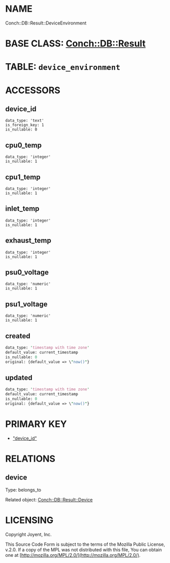 # NAME

Conch::DB::Result::DeviceEnvironment

# BASE CLASS: [Conch::DB::Result](https://metacpan.org/pod/Conch::DB::Result)

# TABLE: `device_environment`

# ACCESSORS

## device\_id

```
data_type: 'text'
is_foreign_key: 1
is_nullable: 0
```

## cpu0\_temp

```
data_type: 'integer'
is_nullable: 1
```

## cpu1\_temp

```
data_type: 'integer'
is_nullable: 1
```

## inlet\_temp

```
data_type: 'integer'
is_nullable: 1
```

## exhaust\_temp

```
data_type: 'integer'
is_nullable: 1
```

## psu0\_voltage

```
data_type: 'numeric'
is_nullable: 1
```

## psu1\_voltage

```
data_type: 'numeric'
is_nullable: 1
```

## created

```perl
data_type: 'timestamp with time zone'
default_value: current_timestamp
is_nullable: 0
original: {default_value => \"now()"}
```

## updated

```perl
data_type: 'timestamp with time zone'
default_value: current_timestamp
is_nullable: 0
original: {default_value => \"now()"}
```

# PRIMARY KEY

- ["device\_id"](#device_id)

# RELATIONS

## device

Type: belongs\_to

Related object: [Conch::DB::Result::Device](https://metacpan.org/pod/Conch::DB::Result::Device)

# LICENSING

Copyright Joyent, Inc.

This Source Code Form is subject to the terms of the Mozilla Public License,
v.2.0. If a copy of the MPL was not distributed with this file, You can obtain
one at [http://mozilla.org/MPL/2.0/](http://mozilla.org/MPL/2.0/).
